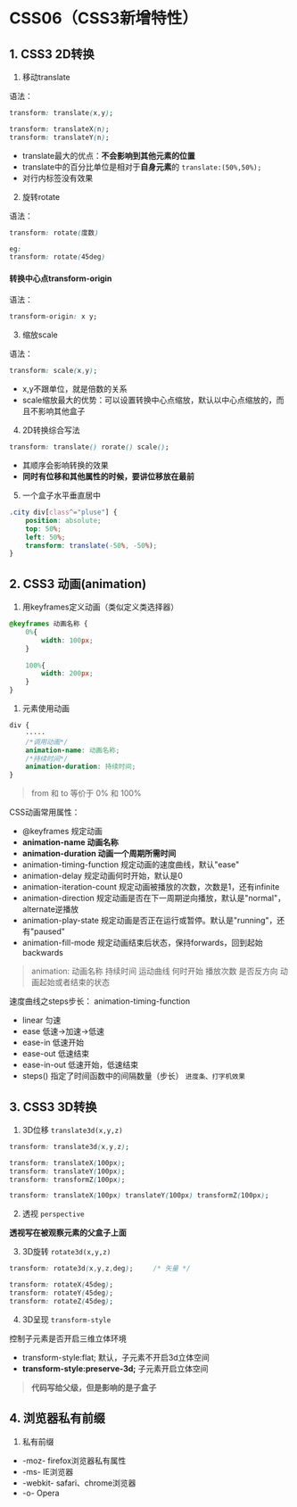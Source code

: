 # CSS06（CSS3新增特性）

##  1. CSS3 2D转换

1. 移动translate

语法：
```css
transform: translate(x,y);

transform: translateX(n);
transform: translateY(n);
```
* translate最大的优点：**不会影响到其他元素的位置**
* translate中的百分比单位是相对于**自身元素**的  ``translate:(50%,50%);``
* 对行内标签没有效果

2. 旋转rotate

语法：
```css
transform: rotate(度数)

eg:
transform: rotate(45deg)
```

#### 转换中心点transform-origin

语法：
```css
transform-origin: x y;
```

3. 缩放scale

语法：
```css
transform: scale(x,y);
```

* x,y不跟单位，就是倍数的关系
* scale缩放最大的优势：可以设置转换中心点缩放，默认以中心点缩放的，而且不影响其他盒子

4. 2D转换综合写法

```css
transform: translate() rorate() scale();
```
* 其顺序会影响转换的效果
* **同时有位移和其他属性的时候，要讲位移放在最前**

5. 一个盒子水平垂直居中

```css
.city div[class^="pluse"] {
    position: absolute;
    top: 50%;
    left: 50%;
    transform: translate(-50%, -50%);
}
```

## 2. CSS3 动画(animation)

1. 用keyframes定义动画（类似定义类选择器）
```css
@keyframes 动画名称 {
    0%{
        width: 100px;
    }
    
    100%{
        width: 200px;
    }
}
```

1. 元素使用动画
```css
div {
    ·····
    /*调用动画*/
    animation-name: 动画名称;
    /*持续时间*/
    animation-duration: 持续时间;
}
```

> from 和 to 等价于 0% 和 100%

CSS动画常用属性：
* @keyframes  规定动画
* **animation-name  动画名称**
* **animation-duration  动画一个周期所需时间**
* animation-timing-function  规定动画的速度曲线，默认"ease"
* animation-delay  规定动画何时开始，默认是0
* animation-iteration-count  规定动画被播放的次数，次数是1，还有infinite
* animation-direction  规定动画是否在下一周期逆向播放，默认是"normal"，alternate逆播放
* animation-play-state  规定动画是否正在运行或暂停。默认是"running"，还有"paused"
* animation-fill-mode  规定动画结束后状态，保持forwards，回到起始backwards

> animation: 动画名称 持续时间 运动曲线 何时开始 播放次数 是否反方向 动画起始或者结束的状态

速度曲线之steps步长：
animation-timing-function
* linear  匀速
* ease  低速->加速->低速
* ease-in  低速开始
* ease-out  低速结束
* ease-in-out  低速开始，低速结束
* steps()  指定了时间函数中的间隔数量（步长）  ``进度条、打字机效果``

## 3. CSS3 3D转换

1. 3D位移  ``translate3d(x,y,z)``

```css
transform: translate3d(x,y,z);

transform: translateX(100px);
transform: translateY(100px);
transform: transformZ(100px);

transform: translateX(100px) translateY(100px) transformZ(100px);
```

2. 透视  ``perspective``

**透视写在被观察元素的父盒子上面**

3. 3D旋转  ``rotate3d(x,y,z)``

```css
transform: rotate3d(x,y,z,deg);     /* 矢量 */

transform: rotateX(45deg);
transform: rotateY(45deg);
transform: rotateZ(45deg);
```

4. 3D呈现  ``transform-style``

控制子元素是否开启三维立体环境
* transform-style:flat;  默认，子元素不开启3d立体空间
* **transform-style:preserve-3d;**  子元素开启立体空间

> **代码写给父级，但是影响的是子盒子**

## 4. 浏览器私有前缀

1. 私有前缀
* -moz-  firefox浏览器私有属性
* -ms-   IE浏览器
* -webkit- safari、chrome浏览器
* -o-  Opera